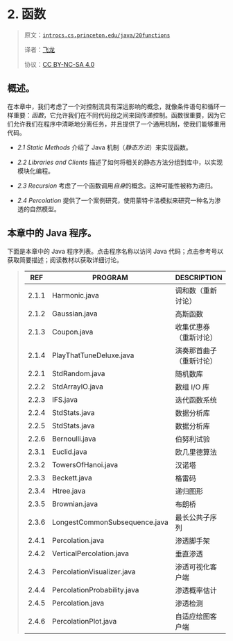# 2\.   函数

> 原文：[`introcs.cs.princeton.edu/java/20functions`](https://introcs.cs.princeton.edu/java/20functions)
> 
> 译者：[飞龙](https://github.com/wizardforcel)
> 
> 协议：[CC BY-NC-SA 4.0](https://creativecommons.org/licenses/by-nc-sa/4.0/)


## 概述。

在本章中，我们考虑了一个对控制流具有深远影响的概念，就像条件语句和循环一样重要：*函数*，它允许我们在不同代码段之间来回传递控制。函数很重要，因为它们允许我们在程序中清晰地分离任务，并且提供了一个通用机制，使我们能够重用代码。

+   *2.1 Static Methods* 介绍了 Java 机制（*静态方法*）来实现函数。

+   *2.2 Libraries and Clients* 描述了如何将相关的静态方法分组到库中，以实现模块化编程。

+   *2.3 Recursion* 考虑了一个函数调用*自身*的概念。这种可能性被称为递归。

+   *2.4 Percolation* 提供了一个案例研究，使用蒙特卡洛模拟来研究一种名为渗透的自然模型。

## 本章中的 Java 程序。

下面是本章中的 Java 程序列表。点击程序名称以访问 Java 代码；点击参考号以获取简要描述；阅读教材以获取详细讨论。

> | **REF** | **PROGRAM** | **DESCRIPTION** |
> | --- | --- | --- |
> | 2.1.1 | Harmonic.java | 调和数（重新讨论） |
> | 2.1.2 | Gaussian.java | 高斯函数 |
> | 2.1.3 | Coupon.java | 收集优惠券（重新讨论） |
> | 2.1.4 | PlayThatTuneDeluxe.java | 演奏那首曲子（重新讨论） |
> | 2.2.1 | StdRandom.java | 随机数库 |
> | 2.2.2 | StdArrayIO.java | 数组 I/O 库 |
> | 2.2.3 | IFS.java | 迭代函数系统 |
> | 2.2.4 | StdStats.java | 数据分析库 |
> | 2.2.5 | StdStats.java | 数据分析库 |
> | 2.2.6 | Bernoulli.java | 伯努利试验 |
> | 2.3.1 | Euclid.java | 欧几里德算法 |
> | 2.3.2 | TowersOfHanoi.java | 汉诺塔 |
> | 2.3.3 | Beckett.java | 格雷码 |
> | 2.3.4 | Htree.java | 递归图形 |
> | 2.3.5 | Brownian.java | 布朗桥 |
> | 2.3.6 | LongestCommonSubsequence.java | 最长公共子序列 |
> | 2.4.1 | Percolation.java | 渗透脚手架 |
> | 2.4.2 | VerticalPercolation.java | 垂直渗透 |
> | 2.4.3 | PercolationVisualizer.java | 渗透可视化客户端 |
> | 2.4.4 | PercolationProbability.java | 渗透概率估计 |
> | 2.4.5 | Percolation.java | 渗透检测 |
> | 2.4.6 | PercolationPlot.java | 自适应绘图客户端 |
